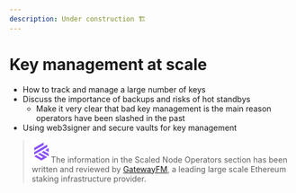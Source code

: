 ```yaml
---
description: Under construction 🏗️
---
```


# Key management at scale

* How to track and manage a large number of keys
* Discuss the importance of backups and risks of hot standbys
  * Make it very clear that bad key management is the main reason operators have been slashed in the past
* Using web3signer and secure vaults for key management

> <img src="../.gitbook/assets/image (108).png" alt="" data-size="line">The information in the Scaled Node Operators section has been written and reviewed by [GatewayFM](https://gateway.fm), a leading large scale Ethereum staking infrastructure provider.
